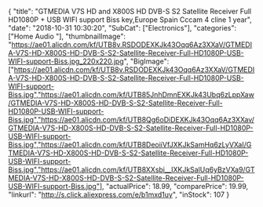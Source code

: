 {
	"title": "GTMEDIA V7S HD and X800S HD DVB-S S2 Satellite Receiver Full HD1080P + USB WIFI support Biss key,Europe Spain Cccam 4 cline 1 year",
	"date": "2018-10-31 10:30:20",
	"SubCat": ["Electronics"],
	"categories": ["Home Audio "],
	"thumbnailImage": "https://ae01.alicdn.com/kf/UTB8v.RSDODEXKJk43Oqq6Az3XXaV/GTMEDIA-V7S-HD-X800S-HD-DVB-S-S2-Satellite-Receiver-Full-HD1080P-USB-WIFI-support-Biss.jpg_220x220.jpg",
	"BigImage": ["https://ae01.alicdn.com/kf/UTB8v.RSDODEXKJk43Oqq6Az3XXaV/GTMEDIA-V7S-HD-X800S-HD-DVB-S-S2-Satellite-Receiver-Full-HD1080P-USB-WIFI-support-Biss.jpg","https://ae01.alicdn.com/kf/UTB85JnhDmnEXKJk43Ubq6zLppXaw/GTMEDIA-V7S-HD-X800S-HD-DVB-S-S2-Satellite-Receiver-Full-HD1080P-USB-WIFI-support-Biss.jpg","https://ae01.alicdn.com/kf/UTB8Qg6oDiDEXKJk43Oqq6Az3XXav/GTMEDIA-V7S-HD-X800S-HD-DVB-S-S2-Satellite-Receiver-Full-HD1080P-USB-WIFI-support-Biss.jpg","https://ae01.alicdn.com/kf/UTB8DeoiiVfJXKJkSamHq6zLyVXaI/GTMEDIA-V7S-HD-X800S-HD-DVB-S-S2-Satellite-Receiver-Full-HD1080P-USB-WIFI-support-Biss.jpg","https://ae01.alicdn.com/kf/UTB8XXsbi__IXKJkSalUq6yBzVXa9/GTMEDIA-V7S-HD-X800S-HD-DVB-S-S2-Satellite-Receiver-Full-HD1080P-USB-WIFI-support-Biss.jpg"],
	"actualPrice": 18.99,
	"comparePrice": 19.99,
	"linkurl": "http://s.click.aliexpress.com/e/b1mxd1uy",
	"inStock": 107
}
